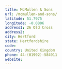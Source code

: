 ```yaml
---
title: McMullen & Sons
url: /mcmullen-and-sons/
latitude: 51.7975
longitude: -0.0806
address1: 26 Old Cross
address2: 
city: Hertford
state: Hertfordshire
code: 
country: United Kingdom
phone: 44-(01992)-584911
website: 
---
```


